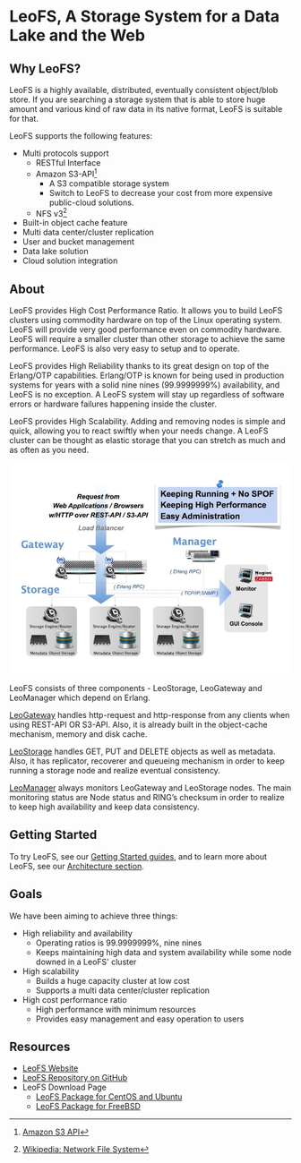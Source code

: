 # LeoFS, A Storage System for a Data Lake and the Web
## Why LeoFS?

LeoFS is a highly available, distributed, eventually consistent object/blob store. If you are searching a storage system that is able to store huge amount and various kind of raw data in its native format, LeoFS is suitable for that.

LeoFS supports the following features:

* Multi protocols support
	* RESTful Interface
	* Amazon S3-API[^1]
		* A S3 compatible storage system
		* Switch to LeoFS to decrease your cost from more expensive public-cloud solutions.
	* NFS v3[^2]
* Built-in object cache feature
* Multi data center/cluster replication
* User and bucket management
* Data lake solution
* Cloud solution integration


## About

LeoFS provides High Cost Performance Ratio. It allows you to build LeoFS clusters using commodity hardware on top of the Linux operating system. LeoFS will provide very good performance even on commodity hardware. LeoFS will require a smaller cluster than other storage to achieve the same performance. LeoFS is also very easy to setup and to operate.

LeoFS provides High Reliability thanks to its great design on top of the Erlang/OTP capabilities. Erlang/OTP is known for being used in production systems for years with a solid nine nines (99.9999999%) availability, and LeoFS is no exception. A LeoFS system will stay up regardless of software errors or hardware failures happening inside the cluster.

LeoFS provides High Scalability. Adding and removing nodes is simple and quick, allowing you to react swiftly when your needs change. A LeoFS cluster can be thought as elastic storage that you can stretch as much and as often as you need.


![](../assets/leofs-architecture.0012.jpg)

LeoFS consists of three components - LeoStorage, LeoGateway and LeoManager which depend on Erlang.

[LeoGateway](./architecture/leo_gateway.md) handles http-request and http-response from any clients when using REST-API OR S3-API. Also, it is already built in the object-cache mechanism, memory and disk cache.

[LeoStorage](./architecture/leo_storage.md) handles GET, PUT and DELETE objects as well as metadata. Also, it has replicator, recoverer and queueing mechanism in order to keep running a storage node and realize eventual consistency.

[LeoManager](./architecture/leo_manager.md) always monitors LeoGateway and LeoStorage nodes. The main monitoring status are Node status and RING’s checksum in order to realize to keep high availability and keep data consistency.


## Getting Started

To try LeoFS, see our [Getting Started guides](installation/quick.md), and to learn more about LeoFS, see our [Architecture section](architecture/README.md).


## Goals

We have been aiming to achieve three things:

* High reliability and availability
  * Operating ratios is 99.9999999%, nine nines
  * Keeps maintaining high data and system availability while some node downed in a LeoFS' cluster
* High scalability
  * Builds a huge capacity cluster at low cost
  * Supports a multi data center/cluster replication
* High cost performance ratio
  * High performance with minimum resources
  * Provides easy management and easy operation to users


## Resources

- <a href="http://leo-project.net/leofs/" target="_blank">LeoFS Website</a>
- <a href="https://github.com/leo-project/leofs" target="_blank">LeoFS Repository on GitHub </a>
- LeoFS Download Page
	- <a href="http://leo-project.net/leofs/download.html" target="_blank">LeoFS Package for CentOS and Ubuntu</a>
	- <a href="http://www.freshports.org/databases/leofs" target="_blank">LeoFS Package for FreeBSD </a>


[^1]: <a href="http://docs.aws.amazon.com/AmazonS3/latest/API/Welcome.html" target="_blank">Amazon S3 API</a>
[^2]: <a href="https://en.wikipedia.org/wiki/Network_File_System" target="_blank">Wikipedia: Network File System</a>
